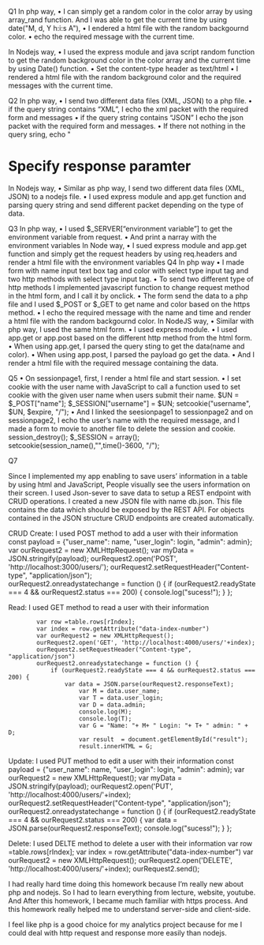 Q1 
In php way, 
•	I can simply get a random color in the color array by using array_rand function.
And I was able to get the current time by using  date("M, d, Y h:i:s A"), 
•	I endered a html file with the random backgournd color. 
•	 echo the required message with the current time.

In Nodejs way,
•	I used the express module and java script random function to get the random background color in the color array and the current time by using Date() function.
•	Set the content-type header as text/html 
•	I rendered a html file with the random background color and the required messages with the current time. 

Q2
In php way, 
•	I send two different data files (XML, JSON) to a php file.
•	if the query string contains “XML”, I echo the xml packet with the required form and messages
•	if the query string contains “JSON” I echo the json packet with the required form and messages.
•	If there not nothing in the query sring, echo "<h1>Specify response paramter</h1> 
In Nodejs way,
•	Similar as php way, I send two different data files (XML, JSON) to a nodejs file.
•	I used express module and app.get function and parsing query string and send different packet depending on the type of data.

Q3
In php way,
•	I used $_SERVER[“environment variable”]  to get the environment variable from request.
•	And print a narray with the environment variables
In Node way,
•	I sued express module and app.get function and simply get the request headers by using req.headers and render a html file with the environment variables
Q4
In php way
•	I made form with name input text box tag and color with select type input tag and two http methods with select type input tag.
•	To send two different type of http methods I implemented javascript function to change request method in the html form, and I call it by onclick.
•	The form send the data to a php file and I used $_POST or $_GET to get name and color based on the https method.
•	I echo the required message with the name and time and render  a html file with the random backgournd color.
In NodeJS way,
•	Similar with php way, I used the same html form.
•	I used express module.
•	I used app.get or app.post based on the different http method from the html form.
•	When using app.get, I parsed the query sting to get the data(name and color).
•	When using app.post, I parsed the payload go get the data.
•	And I render a html file with the required message containing the data.

Q5
•	On sessionpage1, first, I render a html file and start session.
•	I set cookie with the user name with JavaScript to call a function used to set cookie with the given user name when users submit their name.
$UN = $_POST["name"];
$_SESSION["username"] = $UN;
setcookie("username", $UN, $expire, "/");
•	And I linked the seesionpage1 to sessionpage2 and on sessionpage2, I echo the user’s name with the required message, and I made a form to movie to another file to delete the session and cookie.
session_destroy();
$_SESSION = array();
setcookie(session_name(),"",time()-3600, "/");

Q7

Since I implemented my app enabling to save users’ information in a table by using html and JavaScript, People visually see the users information on their screen.
I used Json-sever to save data to setup a REST endpoint with CRUD operations.
I created a new JSON file with name db.json. This file contains the data which should be exposed by the REST API. For objects contained in the JSON structure CRUD endpoints are created automatically.


CRUD
Create: I used POST method to add a user with their information
        const payload = {"user_name": name, "user_login": login, "admin": admin};
            var ourRequest2 = new XMLHttpRequest();
            var myData = JSON.stringify(payload);
            ourRequest2.open('POST', 'http://localhost:3000/users/');
            ourRequest2.setRequestHeader("Content-type", "application/json");   
            ourRequest2.onreadystatechange = function () {
                if (ourRequest2.readyState === 4 && ourRequest2.status === 200) {
                    console.log("sucess!");
                }
            };

Read: I used GET method to read a user with their information
            
            var row =table.rows[rIndex];
            var index = row.getAttribute("data-index-number")
            var ourRequest2 = new XMLHttpRequest();
            ourRequest2.open('GET', 'http://localhost:4000/users/'+index);
            ourRequest2.setRequestHeader("Content-type", "application/json")
            ourRequest2.onreadystatechange = function () {
                if (ourRequest2.readyState === 4 && ourRequest2.status === 200) {
                    var data = JSON.parse(ourRequest2.responseText);
                        var M = data.user_name;
                        var T = data.user_login;
                        var D = data.admin;
                        console.log(M);
                        console.log(T);
                        var G = "Name: "+ M+ " Login: "+ T+ " admin: " + D;
                        var result  = document.getElementById("result");
                        result.innerHTML = G;

Update: I used PUT method to edit a user with their information
            const payload = {"user_name": name, "user_login": login, "admin": admin};
            var ourRequest2 = new XMLHttpRequest();
            var myData = JSON.stringify(payload);
            ourRequest2.open('PUT', 'http://localhost:4000/users/'+index);
            ourRequest2.setRequestHeader("Content-type", "application/json");   
            ourRequest2.onreadystatechange = function () {
                if (ourRequest2.readyState === 4 && ourRequest2.status === 200) {
                    var data = JSON.parse(ourRequest2.responseText);
                    console.log("sucess!");
                }
            };

Delete: I used DELTE method to delete a user with their information
            var row =table.rows[rIndex];
            var index = row.getAttribute("data-index-number")
            var ourRequest2 = new XMLHttpRequest();
            ourRequest2.open('DELETE', 'http://localhost:4000/users/'+index);
            ourRequest2.send();





I had really hard time doing this homework because I’m really new about php and nodejs. 
 So I had to learn everything from lecture, website, youtube. And After this homework, I became much familiar with https process. And this homework really helped me to understand server-side and client-side. 

I feel like php is a good choice for my analytics project because for me I could deal with http request and response more easily than nodejs.

